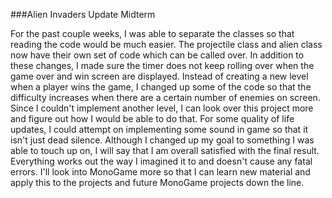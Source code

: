 ###Alien Invaders Update Midterm

For the past couple weeks, I was able to separate the classes so that reading the code would be much easier. The projectile class and alien class now have their own set of code which can be called over. In addition to these changes, I made sure the timer does not keep rolling over when the game over and win screen are displayed. Instead of creating a new level when a player wins the game, I changed up some of the code so that the difficulty increases when there are a certain number of enemies on screen. Since I couldn't implement another level, I can look over this project more and figure out how I would be able to do that. For some quality of life updates, I could attempt on implementing some sound in game so that it isn't just dead silence. Although I changed up my goal to something I was able to touch up on, I will say that I am overall satisfied with the final result. Everything works out the way I imagined it to and doesn't cause any fatal errors. I'll look into MonoGame more so that I can learn new material and apply this to the projects and future MonoGame projects down the line.